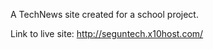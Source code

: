 

A TechNews site created for a school project. 


Link to live site: http://seguntech.x10host.com/
